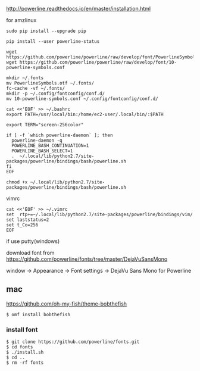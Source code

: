 
http://powerline.readthedocs.io/en/master/installation.html


for amzlinux
```
sudo pip install --upgrade pip
```
```
pip install --user powerline-status

wget https://github.com/powerline/powerline/raw/develop/font/PowerlineSymbols.otf
wget https://github.com/powerline/powerline/raw/develop/font/10-powerline-symbols.conf

mkdir ~/.fonts
mv PowerlineSymbols.otf ~/.fonts/
fc-cache -vf ~/.fonts/
mkdir -p ~/.config/fontconfig/conf.d/
mv 10-powerline-symbols.conf ~/.config/fontconfig/conf.d/
```

```
cat <<'EOF' >> ~/.bashrc
export PATH=/usr/local/bin:/home/ec2-user/.local/bin/:$PATH

export TERM="screen-256color"

if [ -f `which powerline-daemon` ]; then
  powerline-daemon -q
  POWERLINE_BASH_CONTINUATION=1
  POWERLINE_BASH_SELECT=1
  .  ~/.local/lib/python2.7/site-packages/powerline/bindings/bash/powerline.sh
fi
EOF
```

```
chmod +x ~/.local/lib/python2.7/site-packages/powerline/bindings/bash/powerline.sh
```

vimrc

```
cat <<'EOF' >> ~/.vimrc
set  rtp+=~/.local/lib/python2.7/site-packages/powerline/bindings/vim/
set laststatus=2
set t_Co=256
EOF
```

if use putty(windows)

download font from  
https://github.com/powerline/fonts/tree/master/DejaVuSansMono

window -> Appearance -> Font settings -> DejaVu Sans Mono for Powerline



mac
--
https://github.com/oh-my-fish/theme-bobthefish


```console
$ omf install bobthefish
```

### install font

```console
$ git clone https://github.com/powerline/fonts.git
$ cd fonts
$ ./install.sh
$ cd ..
$ rm -rf fonts
```

